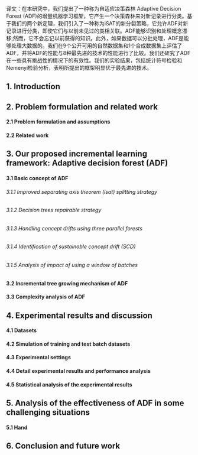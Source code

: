 译文：在本研究中，我们提出了一种称为自适应决策森林 Adaptive Decision Forest (ADF)的增量机器学习框架，它产生一个决策森林来对新记录进行分类。基于我们的两个新定理，我们引入了一种称为iSAT的新分裂策略，它允许ADF对新记录进行分类，即使它们与以前未见过的类相关联。ADF能够识别和处理概念漂移;然而，它不会忘记以前获得的知识。此外，如果数据可以分批处理，ADF是能够处理大数据的。我们在9个公开可用的自然数据集和1个合成数据集上评估了ADF，并将ADF的性能与8种最先进的技术的性能进行了比较。我们还研究了ADF在一些具有挑战性的情况下的有效性。我们的实验结果，包括统计符号检验和Nemenyi检验分析，表明所提出的框架明显优于最先进的技术。

## 1. Introduction


## 2. Problem formulation and related work
#### 2.1 Problem formulation and assumptions

#### 2.2 Related work


## 3. Our proposed incremental learning framework: Adaptive decision forest (ADF)
#### 3.1 Basic concept of ADF

###### 3.1.1 Improved separating axis theorem (isat) splitting strategy
###### 3.1.2 Decision trees repairable strategy

###### 3.1.3 Handling concept drifts using three parallel forests

###### 3.1.4 Identification of sustainable concept drift (SCD)

###### 3.1.5 Analysis of impact of using a window of batches

#### 3.2 Incremental tree growing mechanism of ADF

#### 3.3 Complexity analysis of ADF

## 4. Experimental results and discussion

#### 4.1 Datasets

#### 4.2 Simulation of training and test batch datasets

#### 4.3 Experimental settings

#### 4.4 Detail experimental results and performance analysis

#### 4.5 Statistical analysis of the experimental results

## 5. Analysis of the effectiveness of ADF in some challenging situations
#### 5.1 Hand
## 6. Conclusion and future work


